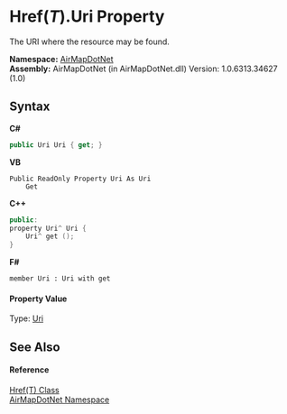 # Href(*T*).Uri Property 
 

The URI where the resource may be found.

**Namespace:**&nbsp;<a href="b5783ccd-d544-c2c9-c0be-1f622d02460a">AirMapDotNet</a><br />**Assembly:**&nbsp;AirMapDotNet (in AirMapDotNet.dll) Version: 1.0.6313.34627 (1.0)

## Syntax

**C#**<br />
``` C#
public Uri Uri { get; }
```

**VB**<br />
``` VB
Public ReadOnly Property Uri As Uri
	Get
```

**C++**<br />
``` C++
public:
property Uri^ Uri {
	Uri^ get ();
}
```

**F#**<br />
``` F#
member Uri : Uri with get

```


#### Property Value
Type: <a href="http://msdn2.microsoft.com/en-us/library/txt7706a" target="_blank">Uri</a>

## See Also


#### Reference
<a href="a3796332-89fd-76df-b97a-b0b6435f2b87">Href(T) Class</a><br /><a href="b5783ccd-d544-c2c9-c0be-1f622d02460a">AirMapDotNet Namespace</a><br />